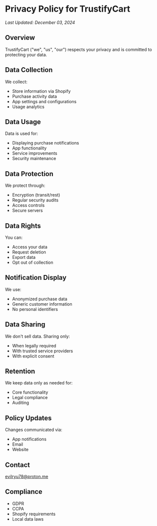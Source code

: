 # Privacy Policy for TrustifyCart

_Last Updated: December 03, 2024_

## Overview
TrustifyCart ("we", "us", "our") respects your privacy and is committed to protecting your data.

## Data Collection
We collect:
- Store information via Shopify
- Purchase activity data
- App settings and configurations
- Usage analytics

## Data Usage
Data is used for:
- Displaying purchase notifications
- App functionality
- Service improvements
- Security maintenance

## Data Protection
We protect through:
- Encryption (transit/rest)
- Regular security audits
- Access controls
- Secure servers

## Data Rights
You can:
- Access your data
- Request deletion
- Export data
- Opt out of collection

## Notification Display
We use:
- Anonymized purchase data
- Generic customer information
- No personal identifiers

## Data Sharing
We don't sell data. Sharing only:
- When legally required
- With trusted service providers
- With explicit consent

## Retention
We keep data only as needed for:
- Core functionality
- Legal compliance
- Auditing

## Policy Updates
Changes communicated via:
- App notifications
- Email
- Website

## Contact
evilryu78@proton.me

## Compliance
- GDPR
- CCPA
- Shopify requirements
- Local data laws

